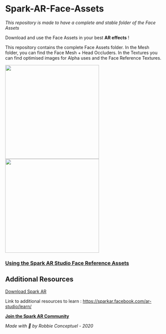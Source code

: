 # Spark-AR-Face-Assets
*This repository is made to have a complete and stable folder of the Face Assets*

Download and use the Face Assets in your best **AR effects** !

This repository contains the complete Face Assets folder.
In the Mesh folder, you can find the Face Mesh + Head Occluders.
In the Textures you can find optimised images for Alpha uses and the Face Reference Textures.

<a href="https://github.com/RobbieConceptuel/Spark-AR-Face-Assets/tree/main/Textures/faceFeminine.jpg">
<img src="https://github.com/RobbieConceptuel/Spark-AR-Face-Assets/tree/main/Textures/faceFeminine.jpg" width="300">
</a>

<a href="https://github.com/RobbieConceptuel/Spark-AR-Face-Assets/tree/main/Textures/faceMasculine.jpg">
<img src="https://github.com/RobbieConceptuel/Spark-AR-Face-Assets/tree/main/Textures/faceMasculine.jpg" width="300">
</a>

### [Using the Spark AR Studio Face Reference Assets](https://sparkar.facebook.com/ar-studio/learn/articles/people-tracking/face-reference-assets)

## Additional Resources

[Download Spark AR](https://sparkar.facebook.com/ar-studio/download/)

Link to additional resources to learn : https://sparkar.facebook.com/ar-studio/learn/

[**Join the Spark AR Community**](https://www.facebook.com/groups/SparkARcommunity)

*Made with :sparkling_heart: by Robbie Conceptuel - 2020*
